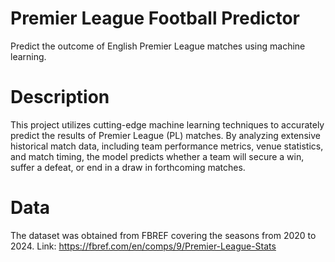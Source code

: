 # Premier League Football Predictor
Predict the outcome of English Premier League matches using machine learning.

# Description
This project utilizes cutting-edge machine learning techniques to accurately predict the results of Premier League (PL) matches. By analyzing extensive historical match data, including team performance metrics, venue statistics, and match timing, the model predicts whether a team will secure a win, suffer a defeat, or end in a draw in forthcoming matches.

# Data
The dataset was obtained from FBREF covering the seasons from 2020 to 2024. Link: https://fbref.com/en/comps/9/Premier-League-Stats

